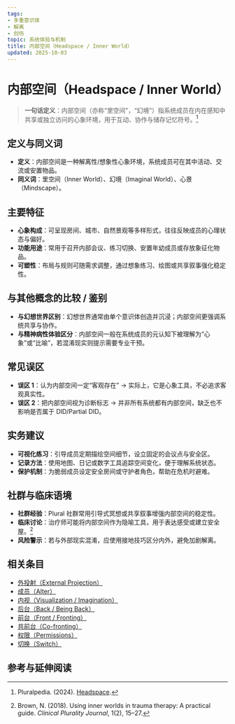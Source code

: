 ```yaml
---
tags:
- 多重意识体
- 解离
- 创伤
topic: 系统体验与机制
title: 内部空间（Headspace / Inner World）
updated: 2025-10-03
---
```


# 内部空间（Headspace / Inner World）

> **一句话定义**：内部空间（亦称“里空间”，“幻境”）指系统成员在内在感知中共享或独立访问的心象环境，用于互动、协作与储存记忆符号。[^pluralpedia-headspace]

## 定义与同义词

- **定义**：内部空间是一种解离性/想象性心象环境，系统成员可在其中活动、交流或安置物品。
- **同义词**：里空间（Inner World）、幻境（Imaginal World）、心景（Mindscape）。

## 主要特征

- **心象构成**：可呈现房间、城市、自然景观等多样形式，往往反映成员的心理状态与偏好。
- **功能用途**：常用于召开内部会议、练习切换、安置年幼成员或存放象征化物品。
- **可塑性**：布局与规则可随需求调整，通过想象练习、绘图或共享叙事强化稳定性。

## 与其他概念的比较 / 鉴别

- **与幻想世界区别**：幻想世界通常由单个意识体创造并沉浸；内部空间更强调系统共享与协作。
- **与精神病性体验区分**：内部空间一般在系统成员的元认知下被理解为“心象”或“比喻”，若混淆现实则提示需要专业干预。

## 常见误区

- **误区 1**：认为内部空间一定“客观存在” → 实际上，它是心象工具，不必追求客观真实性。
- **误区 2**：把内部空间视为诊断标志 → 并非所有系统都有内部空间，缺乏也不影响是否属于 DID/Partial DID。

## 实务建议

- **可视化练习**：引导成员定期描绘空间细节，设立固定的会议点与安全区。
- **记录方法**：使用地图、日记或数字工具追踪空间变化，便于理解系统状态。
- **保护机制**：为脆弱成员设定安全房间或守护者角色，帮助在危机时避难。

## 社群与临床语境

- **社群经验**：Plural 社群常用引导式冥想或共享叙事增强内部空间的稳定性。
- **临床讨论**：治疗师可能将内部空间作为隐喻工具，用于表达感受或建立安全屋。[^brown2018]
- **风险警示**：若与外部现实混淆，应使用接地技巧区分内外，避免加剧解离。

## 相关条目

- [外投射（External Projection）](/entries/External-Projection.md)
- [成员（Alter）](/entries/Alter.md)
- [内视（Visualization / Imagination）](/entries/Visualization-Imagination.md)
- [后台（Back / Being Back）](/entries/Back-Being-Back.md)
- [前台（Front / Fronting）](/entries/Front-Fronting.md)
- [共前台（Co-fronting）](/entries/Co-Fronting.md)
- [权限（Permissions）](/entries/Permissions.md)
- [切换（Switch）](/entries/Switch.md)

## 参考与延伸阅读

[^pluralpedia-headspace]: Pluralpedia. (2024). [Headspace](https://pluralpedia.org/w/Headspace).

[^brown2018]: Brown, N. (2018). Using inner worlds in trauma therapy: A practical guide. _Clinical Plurality Journal_, 1(2), 15–27.

